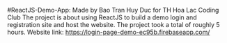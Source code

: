 #ReactJS-Demo-App: Made by Bao Tran Huy Duc for TH Hoa Lac Coding Club
The project is about using ReactJS to build a demo login and registration site and host the website.
The project took a total of roughly 5 hours.
Website link: https://login-page-demo-ec95b.firebaseapp.com/
